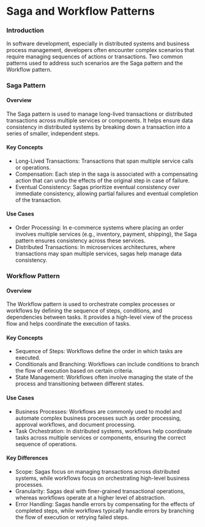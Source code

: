# Saga and Workflow Patterns

### Introduction

In software development, especially in distributed systems and business process management, developers often encounter complex scenarios that require managing sequences of actions or transactions. Two common patterns used to address such scenarios are the Saga pattern and the Workflow pattern.

### Saga Pattern

#### Overview

The Saga pattern is used to manage long-lived transactions or distributed transactions across multiple services or components. It helps ensure data consistency in distributed systems by breaking down a transaction into a series of smaller, independent steps.

#### Key Concepts
- Long-Lived Transactions: Transactions that span multiple service calls or operations.
- Compensation: Each step in the saga is associated with a compensating action that can undo the effects of the original step in case of failure.
- Eventual Consistency: Sagas prioritize eventual consistency over immediate consistency, allowing partial failures and eventual completion of the transaction.

#### Use Cases
- Order Processing: In e-commerce systems where placing an order involves multiple services (e.g., inventory, payment, shipping), the Saga pattern ensures consistency across these services.
- Distributed Transactions: In microservices architectures, where transactions may span multiple services, sagas help manage data consistency.

### Workflow Pattern

#### Overview

The Workflow pattern is used to orchestrate complex processes or workflows by defining the sequence of steps, conditions, and dependencies between tasks. It provides a high-level view of the process flow and helps coordinate the execution of tasks.

#### Key Concepts
- Sequence of Steps: Workflows define the order in which tasks are executed.
- Conditionals and Branching: Workflows can include conditions to branch the flow of execution based on certain criteria.
- State Management: Workflows often involve managing the state of the process and transitioning between different states.

#### Use Cases
- Business Processes: Workflows are commonly used to model and automate complex business processes such as order processing, approval workflows, and document processing.
- Task Orchestration: In distributed systems, workflows help coordinate tasks across multiple services or components, ensuring the correct sequence of operations.


#### Key Differences
- Scope: Sagas focus on managing transactions across distributed systems, while workflows focus on orchestrating high-level business processes.
- Granularity: Sagas deal with finer-grained transactional operations, whereas workflows operate at a higher level of abstraction.
- Error Handling: Sagas handle errors by compensating for the effects of completed steps, while workflows typically handle errors by branching the flow of execution or retrying failed steps.
